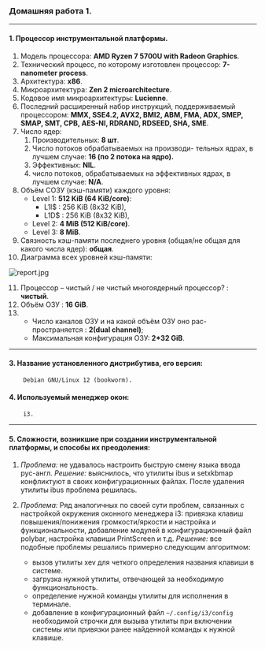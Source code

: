 
### Домашняя работа 1.
___

#### 1. Процессор инструментальной платформы.

1) Модель процессора: **AMD Ryzen 7 5700U with Radeon Graphics**.
2)  Технический процесс, по которому изготовлен процессор: **7-nanometer process**.
3)  Архитектура: **x86**.
4)  Микроархитектура: **Zen 2 microarchitecture**. 
5)  Кодовое имя микроархитектуры: **Lucienne**.
6)  Последний расширенный набор инструкций, поддерживаемый процессором: **MMX, SSE4.2, AVX2, BMI2, ABM, FMA, ADX, SMEP, SMAP, SMT, CPB, AES-NI, RDRAND, RDSEED, SHA, SME**.
7)  Число ядер:
	1. Производительных: **8 шт**.
	2. Число потоков обрабатываемых на производи-
           тельных ядрах, в лучшем случае: **16 (по 2 потока на ядро).**
	3. Эффективных: **NIL**.
	4. число потоков, обрабатываемых на эффективных
	   ядрах, в лучшем случае: **N/A**.
8)  Объём СОЗУ (кэш-памяти) каждого уровня:
	  - Level 1: **512 KiB (64 KiB/core)**: 
		   +  L1l$ : 256 KiB (8x32 KiB),
		   +  L1D$ : 256 KiB (8x32 KiB),
	  - Level 2: **4 MiB (512 KiB/core)**.
	  - Level 3: **8 MiB**.
9)  Cвязность кэш-памяти последнего уровня (общая/не общая
    для какого числа ядер): **общая**.
10)  Диаграмма всех уровней кэш-памяти:    
 
![report.jpg](https://i.postimg.cc/7hm5NYgg/report.jpg)


11)  Процессор – чистый / не чистый многоядерный процессор? : **чистый**.
12)  Объём ОЗУ : **16 GiB**.
13) - Число каналов ОЗУ и на какой объём ОЗУ оно рас-
    пространяется : **2(dual channel)**; 
    - Максимальная конфигурация ОЗУ: **2*32 GiB**.
___

#### 3. Название установленного дистрибутива, его версия: 
        Debian GNU/Linux 12 (bookworm).
#### 4. Используемый менеджер окон: 
        i3.
___

#### 5. Сложности, возникшие при создании инструментальной платформы, и способы их преодоления:

1. *Проблема:* не удавалось настроить быструю смену языка ввода рус-англ.
   *Решение:* выяснилось, что утилиты ibus и setxkbmap конфликтуют в своих конфигурационных файлах. После удаления утилиты ibus проблема решилась.

2.  *Проблема:* Ряд аналогичных по своей сути проблем, связанных с настройкой окружения оконного менеджера i3: привязка клавиш повышения/понижения громкости/яркости и настройка и функциональности, добавление модулей в конфигурационный файл polybar, настройка клавиши PrintScreen и т.д.
   *Решение:* все подобные проблемы решались примерно следующим алгоритмом: 
    -  вызов утилиты xev для четкого определения названия клавиши в системе.
    -  загрузка нужной утилиты, отвечающей за необходимую функциональность.
    -  определение нужной команды утилиты для исполнения в терминале.
    -  добавление в конфигурационный файл `~/.config/i3/config` необходимой строчки для вызыва утилиты при включении системы или привязки ранее найденной команды к нужной клавише.


